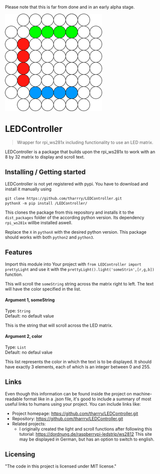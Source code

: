 Please note that this is far from done and in an early alpha stage.


![Logo](https://raw.githubusercontent.com/tharrry/LEDController/master/LEDController_logo.png)

# LEDController
> Wrapper for rpi_ws281x including functionality to use an LED matrix.

LEDController is a package that builds upon the rpi_ws281x to work with an 8 by 32 matrix to display and scroll text.

## Installing / Getting started

LEDController is not yet registered with pypi. You have to download and install it manually using
```shell
git clone https://github.com/tharrry/LEDController.git
pythonX -m pip install /LEDController/
```

This clones the package from this repository and installs it to the `dist_packages` folder of the according python version. Its dependency `rpi_ws281x` willbe installed aswell.

Replace the `X` in `pythonX` with the desired python version. This package should works with both `python2` and `python3`.




## Features

Import this module into Your project with
```from LEDController import prettyLight```
and use it with the
```prettyLight().light('someStrin',[r,g,b])```
function.

This will scroll the `someString` string across the matrix right to left. The text will have the color specified in the list.

#### Argument 1, someString
Type: `String`  
Default: no default value

This is the string that will scroll across the LED matrix. 


#### Argument 2, color
Type: `List`  
Default: no defaul value

This list represents the color in which the text is to be displayed. It should have exactly 3 elements, each of which is an integer between 0 and 255.


## Links

Even though this information can be found inside the project on machine-readable
format like in a .json file, it's good to include a summary of most useful
links to humans using your project. You can include links like:

- Project homepage:  https://github.com/tharrry/LEDController.git
- Repository:  https://github.com/tharrry/LEDController.git
- Related projects:
  - I originally created the light and scroll functions after following this tutorial:
    https://dordnung.de/raspberrypi-ledstrip/ws2812
    This site may be displayed in German, but has an option to switch to english.


## Licensing


"The code in this project is licensed under MIT license."
